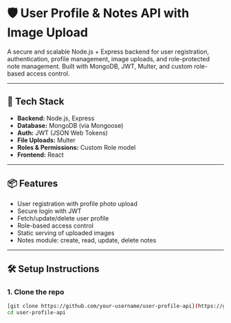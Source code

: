 # 🛡️ User Profile & Notes API with Image Upload

A secure and scalable Node.js + Express backend for user registration, authentication, profile management, image uploads, and role-protected note management. Built with MongoDB, JWT, Multer, and custom role-based access control.

---

## 🚀 Tech Stack

- **Backend:** Node.js, Express
- **Database:** MongoDB (via Mongoose)
- **Auth:** JWT (JSON Web Tokens)
- **File Uploads:** Multer
- **Roles & Permissions:** Custom Role model
- **Frontend:** React 

---

## 📦 Features

- User registration with profile photo upload
- Secure login with JWT
- Fetch/update/delete user profile
- Role-based access control
- Static serving of uploaded images
- Notes module: create, read, update, delete notes

---

## 🛠️ Setup Instructions

### 1. Clone the repo

```bash
[git clone https://github.com/your-username/user-profile-api](https://github.com/alokdev08-create/ExpressJS-Backend.git)
cd user-profile-api
